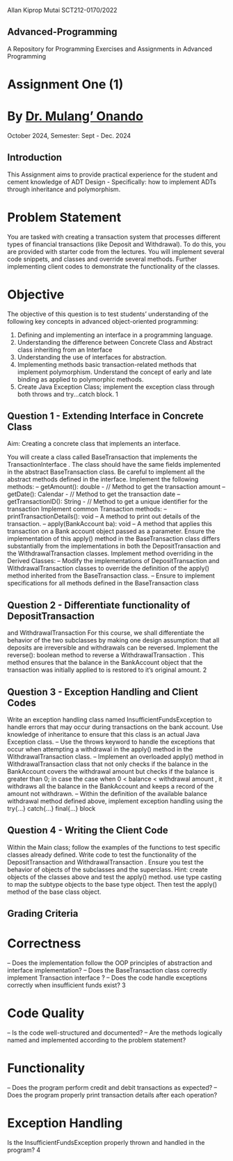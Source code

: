 Allan Kiprop Mutai
SCT212-0170/2022

## Advanced-Programming
A Repository for Programming Exercises and Assignments in Advanced Programming

# Assignment One (1)
# By [Dr. Mulang’ Onando](https://github.com/mulangonando)
October 2024, Semester: Sept - Dec. 2024
## Introduction
This Assignment aims to provide practical experience for the student and cement knowledge of ADT Design - Specifically: how to implement ADTs through
inheritance and polymorphism.

# Problem Statement
You are tasked with creating a transaction system that processes different types
of financial transactions (like Deposit and Withdrawal). To do this, you are
provided with starter code from the lectures. You will implement several code
snippets, and classes and override several methods. Further implementing client
codes to demonstrate the functionality of the classes.
# Objective
The objective of this question is to test students’ understanding of the following
key concepts in advanced object-oriented programming:
1. Defining and implementing an interface in a programming language.
2. Understanding the difference between Concrete Class and Abstract class
inheriting from an Interface
3. Understanding the use of interfaces for abstraction.
4. Implementing methods basic transaction-related methods that implement
polymorphism. Understand the concept of early and late binding as applied to polymorphic methods.
5. Create Java Exception Class; implement the exception class through both
throws and try...catch block.
1
## Question 1 - Extending Interface in Concrete Class
Aim: Creating a concrete class that implements an interface.

You will create a class called BaseTransaction that implements the TransactionInterface .
The class should have the same fields implemented in the abstract BaseTransaction
class. Be careful to implement all the abstract methods defined in the interface.
Implement the following methods:
– getAmount(): double - // Method to get the transaction amount
– getDate(): Calendar - // Method to get the transaction date
– getTransactionID(): String - // Method to get a unique identifier
for the transaction
Implement common Transaction methods:
– printTransactionDetails(): void – A method to print out details
of the transaction.
– apply(BankAccount ba): void – A method that applies this transaction on a Bank account object passed as a parameter. Ensure the implementation of this apply() method in the BaseTransaction class differs
substantially from the implementations in both the DepositTransaction
and the WithdrawalTransaction classes.
Implement method overriding in the Derived Classes:
– Modify the implementations of DepositTransaction and WithdrawalTransaction
classes to override the definition of the apply() method inherited from
the BaseTransaction class.
– Ensure to implement specifications for all methods defined in the BaseTransaction
class


## Question 2 - Differentiate functionality of DepositTransaction
and WithdrawalTransaction
For this course, we shall differentiate the behavior of the two subclasses by making one design assumption: that all deposits are irreversible and withdrawals
can be reversed.
Implement the reverse(): boolean method to reverse a WithdrawalTransaction .
This method ensures that the balance in the BankAccount object that the
transaction was initially applied to is restored to it’s original amount.
2


## Question 3 - Exception Handling and Client Codes
Write an exception handling class named InsufficientFundsException to
handle errors that may occur during transactions on the bank account. Use
knowledge of inheritance to ensure that this class is an actual Java Exception
class.
– Use the throws keyword to handle the exceptions that occur when attempting a withdrawal in the apply() method in the WithdrawalTransaction
class.
– Implement an overloaded apply() method in WithdrawalTransaction
class that not only checks if the balance in the BankAccount covers the
withdrawal amount but checks if the balance is greater than 0; in case
the case when 0 < balance < withdrawal amount , it withdraws all the
balance in the BankAccount and keeps a record of the amount not withdrawn.
– Within the definition of the available balance withdrawal method defined
above, implement exception handling using the try{...} catch{...} final{...}
block


## Question 4 - Writing the Client Code
Within the Main class; follow the examples of the functions to test specific
classes already defined. Write code to test the functionality of the DepositTransaction
and WithdrawalTransaction . Ensure you test the behavior of objects of the
subclasses and the superclass.
Hint: create objects of the classes above and test the apply() method.
use type casting to map the subtype objects to the base type object. Then test
the apply() method of the base class object.


## Grading Criteria
# Correctness
– Does the implementation follow the OOP principles of abstraction and
interface implementation?
– Does the BaseTransaction class correctly implement Transaction interface ?
– Does the code handle exceptions correctly when insufficient funds exist?
3
# Code Quality
– Is the code well-structured and documented?
– Are the methods logically named and implemented according to the problem statement?
# Functionality
– Does the program perform credit and debit transactions as expected?
– Does the program properly print transaction details after each operation?
# Exception Handling
Is the InsufficientFundsException properly thrown and handled in the program?
4
